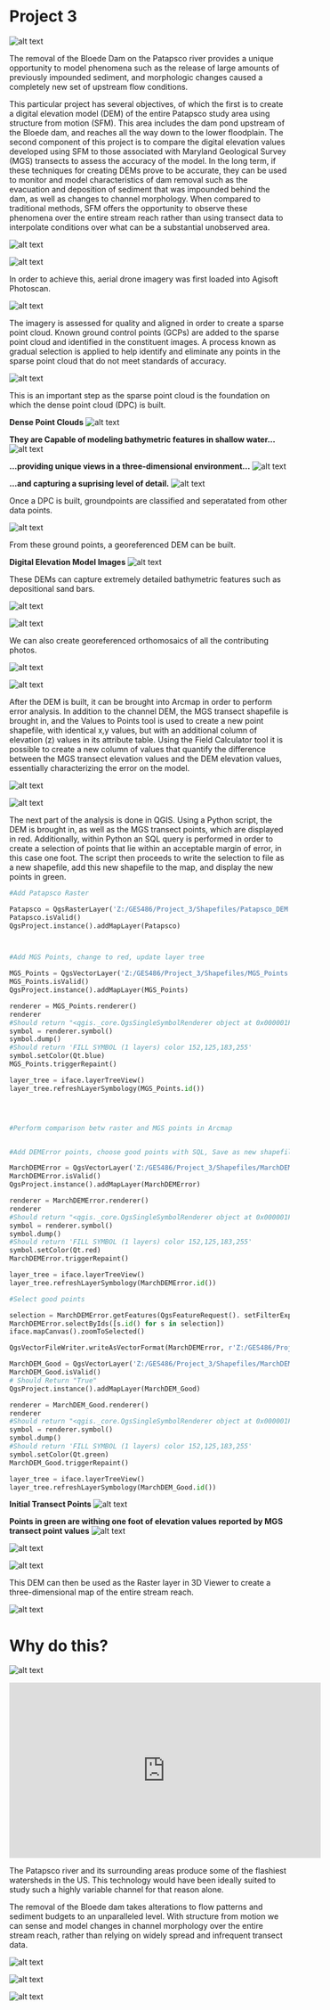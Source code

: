 # __Project 3__

![alt text](https://philipwool.github.io/project3/Bloede_Pano.jpg)

The removal of the Bloede Dam on the Patapsco river provides a unique opportunity to model phenomena such as the release of large amounts of previously impounded sediment, and morphologic changes caused a completely new set of upstream flow conditions.

This particular project has several objectives, of which the first is to create a digital elevation model (DEM) of the entire Patapsco study area using structure from motion (SFM). This area includes the dam pond upstream of the Bloede dam, and reaches all the way down to the lower floodplain. The second component of this project is to compare the digital elevation values developed using SFM to those associated with Maryland Geological Survey (MGS) transects to assess the accuracy of the model. In the long term, if these techniques for creating DEMs prove to be accurate, they can be used to monitor and model characteristics of dam removal such as the evacuation and deposition of sediment that was impounded behind the dam, as well as changes to channel morphology. When compared to traditional methods, SFM offers the opportunity to observe these phenomena over the entire stream reach rather than using transect data to interpolate conditions over what can be a substantial unobserved area.

![alt text](https://philipwool.github.io/project3/Drone2.gif)

![alt text](https://philipwool.github.io/project3/Patapsco_3D.png)

In order to achieve this, aerial drone imagery was first loaded into Agisoft Photoscan. 

![alt text](https://philipwool.github.io/project3/Aligned.PNG)

The imagery is assessed for quality and aligned in order to create a sparse point cloud.  Known ground control points (GCPs) are added to the sparse point cloud and identified in the constituent images. A process known as gradual selection is applied to help identify and eliminate any points in the sparse point cloud that do not meet standards of accuracy.

![alt text](https://philipwool.github.io/project3/SPC.PNG)

This is an important step as the sparse point cloud is the foundation on which the dense point cloud (DPC) is built.

__Dense Point Clouds__
![alt text](https://philipwool.github.io/project3/DPC.PNG)

__They are Capable of modeling bathymetric features in shallow water...__
![alt text](https://philipwool.github.io/project3/DPCzoom.PNG)

__...providing unique views in a three-dimensional environment...__
![alt text](https://philipwool.github.io/project3/DPCzoom2.PNG)

__...and capturing a suprising level of detail.__
![alt text](https://philipwool.github.io/project3/DPCzoom3.PNG)

Once a DPC is built, groundpoints are classified and seperatated from other data points.

![alt text](https://philipwool.github.io/project3/Groundpts.PNG)

From these ground points, a georeferenced DEM can be built.

__Digital Elevation Model Images__
![alt text](https://philipwool.github.io/project3/DEM.PNG)

These DEMs can capture extremely detailed bathymetric features such as depositional sand bars.

![alt text](https://philipwool.github.io/project3/DEMzoom.PNG)

![alt text](https://philipwool.github.io/project3/DEMzoom2.PNG)

We can also create georeferenced orthomosaics of all the contributing photos.

![alt text](https://philipwool.github.io/project3/Ortho.PNG)

![alt text](https://philipwool.github.io/project3/Orthozoom.PNG)

After the DEM is built, it can be brought into Arcmap in order to perform error analysis. In addition to the channel DEM, the MGS transect shapefile is brought in, and the Values to Points tool is used to create a new point shapefile, with identical x,y values, but with an additional column of elevation (z) values in its attribute table. Using the Field Calculator tool it is possible to create a new column of values that quantify the difference between the MGS transect elevation values and the DEM elevation values, essentially characterizing the error on the model.

![alt text](https://philipwool.github.io/project3/Channel_DEM_Complete.png)

![alt text](https://philipwool.github.io/project3/Values_to_Points.PNG)

The next part of the analysis is done in QGIS. Using a Python script, the DEM is brought in, as well as the MGS transect points, which are displayed in red. Additionally, within Python an SQL query is performed in order to create a selection of points that lie within an acceptable margin of error, in this case one foot. The script then proceeds to write the selection to file as a new shapefile, add this new shapefile to the map, and display the new points in green.

```python
#Add Patapsco Raster

Patapsco = QgsRasterLayer('Z:/GES486/Project_3/Shapefiles/Patapsco_DEM.tif', 'Patapsco')
Patapsco.isValid()
QgsProject.instance().addMapLayer(Patapsco)



#Add MGS Points, change to red, update layer tree

MGS_Points = QgsVectorLayer('Z:/GES486/Project_3/Shapefiles/MGS_Points.shp', 'MGS_Points')
MGS_Points.isValid()
QgsProject.instance().addMapLayer(MGS_Points)

renderer = MGS_Points.renderer()
renderer
#Should return "<qgis._core.QgsSingleSymbolRenderer object at 0x000001F6CBC06DC8>"
symbol = renderer.symbol()
symbol.dump()
#Should return 'FILL SYMBOL (1 layers) color 152,125,183,255'
symbol.setColor(Qt.blue)
MGS_Points.triggerRepaint()

layer_tree = iface.layerTreeView()
layer_tree.refreshLayerSymbology(MGS_Points.id())




#Perform comparison betw raster and MGS points in Arcmap


#Add DEMError points, choose good points with SQL, Save as new shapefile, Bring in as Green

MarchDEMError = QgsVectorLayer('Z:/GES486/Project_3/Shapefiles/MarchDEMError.shp', 'MarchDEMError')
MarchDEMError.isValid()
QgsProject.instance().addMapLayer(MarchDEMError)

renderer = MarchDEMError.renderer()
renderer
#Should return "<qgis._core.QgsSingleSymbolRenderer object at 0x000001F6CBC06DC8>"
symbol = renderer.symbol()
symbol.dump()
#Should return 'FILL SYMBOL (1 layers) color 152,125,183,255'
symbol.setColor(Qt.red)
MarchDEMError.triggerRepaint()

layer_tree = iface.layerTreeView()
layer_tree.refreshLayerSymbology(MarchDEMError.id())

#Select good points

selection = MarchDEMError.getFeatures(QgsFeatureRequest(). setFilterExpression(u'"DEMerror" >= -1 and "DEMerror" <= 1'))
MarchDEMError.selectByIds([s.id() for s in selection])
iface.mapCanvas().zoomToSelected()

QgsVectorFileWriter.writeAsVectorFormat(MarchDEMError, r'Z:/GES486/Project_3/Shapefiles/MarchDEM_Good.gpkg', 'utf-8', MarchDEMError.crs(),'GPKG', True)

MarchDEM_Good = QgsVectorLayer('Z:/GES486/Project_3/Shapefiles/MarchDEM_Good.gpkg', 'MarchDEM_Good')
MarchDEM_Good.isValid()
# Should Return "True"
QgsProject.instance().addMapLayer(MarchDEM_Good)

renderer = MarchDEM_Good.renderer()
renderer
#Should return "<qgis._core.QgsSingleSymbolRenderer object at 0x000001F6CBC06DC8>"
symbol = renderer.symbol()
symbol.dump()
#Should return 'FILL SYMBOL (1 layers) color 152,125,183,255'
symbol.setColor(Qt.green)
MarchDEM_Good.triggerRepaint()

layer_tree = iface.layerTreeView()
layer_tree.refreshLayerSymbology(MarchDEM_Good.id())
```
__Initial Transect Points__
![alt text](https://philipwool.github.io/project3/Transect_Exam.JPG)

__Points in green are withing one foot of elevation values reported by MGS transect point values__
![alt text](https://philipwool.github.io/project3/Transect_Eval.JPG)

![alt text](https://philipwool.github.io/project3/Transect_Eval.gif)

![alt text](https://philipwool.github.io/project3/Transect_Eval2.gif)

This DEM can then be used as the Raster layer in 3D Viewer to create a three-dimensional map of the entire stream reach.

![alt text](https://philipwool.github.io/project3/Channel_3D2.JPG)


# __Why do this?__



![alt text](https://philipwool.github.io/project3/Bloede_Demo.jpg)


<iframe width="560" height="315" src="https://www.youtube.com/embed/nINVNlcLoeo" frameborder="0" allow="accelerometer; autoplay; encrypted-media; gyroscope; picture-in-picture" allowfullscreen></iframe>


The Patapsco river and its surrounding areas produce some of the flashiest watersheds in the US. This technology would have been ideally suited to study such a highly variable channel for that reason alone.

The removal of the Bloede dam takes alterations to flow patterns and sediment budgets to an unparalleled level. With structure from motion we can sense and model changes in channel morphology over the entire stream reach, rather than relying on widely spread and infrequent transect data.

![alt text](https://philipwool.github.io/project3/Bloede_Demo2.jpg)

![alt text](https://philipwool.github.io/project3/Before_After.JPG)

![alt text](https://philipwool.github.io/project3/Elev_Diff.jpg)
